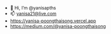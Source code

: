 - 👋 Hi, I’m @yanisapths
- 📫 yanisa21@live.com
- https://yanisa-poongthaisong.vercel.app
- https://medium.com/@yanisa-poongthaisong

<!---

I’m a lifelong learner. I love learning and working with people and never stop trying. From recent projects during many courses in the university such as Software Engineering, Database system , Animation , OOP , and Web Programming, I worked with different group of people all along ,
though I'm aware about making mistakes, it is important to have courage to be a changer or admit what i don’t know, ask questions, foster the team to grow and finish the job together.
I’m a very team player type of person. Different perspective and opinions are excitments to me which help me adapt faster, understand better in the view that I may not experience like others.
I believe in myself to be able to learn and grow up as an original, and real one.

Feel free to check out my portfolio website: yanisa-poongthaisong.netlify.app
--->
